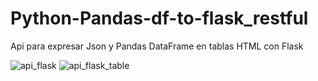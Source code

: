 ﻿# Python-Pandas-df-to-flask_restful
 
 Api para expresar Json y Pandas DataFrame en tablas HTML con Flask
 
 
![api_flask](https://user-images.githubusercontent.com/29576337/206351199-42d20887-5691-41f6-ab13-f08e6af9f3f4.jpg)
![api_flask_table](https://user-images.githubusercontent.com/29576337/206351204-cc90c906-84e1-44a5-b17b-40c1bea19e45.jpg)
